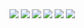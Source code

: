 <img src="assets\images\screenshots\screen1.jpeg">
<img src="assets\images\screenshots\screen2.jpeg">
<img src="assets\images\screenshots\screen3.jpeg">
<img src="assets\images\screenshots\screen4.jpeg">
<img src="assets\images\screenshots\screen5.jpeg">
<img src="assets\images\screenshots\screen6.jpg">
